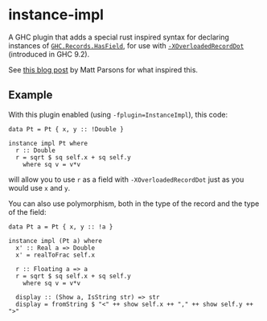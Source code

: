 # instance-impl

A GHC plugin that adds a special rust inspired syntax for declaring instances of
[`GHC.Records.HasField`](https://hackage.haskell.org/package/base-4.15.0.0/docs/GHC-Records.html),
for use with
[`-XOverloadedRecordDot`](https://downloads.haskell.org/ghc/9.2.1-alpha1/docs/html/users_guide/exts/overloaded_record_dot.html)
(introduced in GHC 9.2).

See [this blog
post](https://www.parsonsmatt.org/2021/07/29/stealing_impl_from_rust.html) by
Matt Parsons for what inspired this.

## Example

With this plugin enabled (using `-fplugin=InstanceImpl`), this code:

```
data Pt = Pt { x, y :: !Double }

instance impl Pt where
  r :: Double
  r = sqrt $ sq self.x + sq self.y
    where sq v = v*v
```

will allow you to use `r` as a field with `-XOverloadedRecordDot` just
as you would use `x` and `y`.

You can also use polymorphism, both in the type of the record and the
type of the field:

```
data Pt a = Pt { x, y :: !a }

instance impl (Pt a) where
  x' :: Real a => Double
  x' = realToFrac self.x

  r :: Floating a => a
  r = sqrt $ sq self.x + sq self.y
    where sq v = v*v

  display :: (Show a, IsString str) => str
  display = fromString $ "<" ++ show self.x ++ "," ++ show self.y ++ ">"
```
